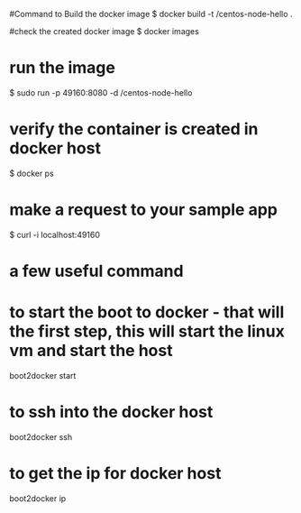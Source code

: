 #Command to Build the docker image
$ docker build -t <your username>/centos-node-hello .

#check the created docker image
$ docker images

# run the image
$ sudo run -p 49160:8080 -d <your username>/centos-node-hello

# verify the container is created in docker host
$ docker ps

# make a request to your sample app
$ curl -i localhost:49160


# a few useful command

# to start the boot to docker - that will the first step, this will start the linux vm and start the host

boot2docker start

# to ssh into the docker host
boot2docker ssh

# to get the ip for docker host
boot2docker ip